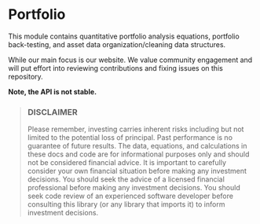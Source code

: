 # Portfolio

This module contains quantitative portfolio analysis equations, portfolio back-testing, and asset data organization/cleaning data structures.

While our main focus is our website.
We value community engagement and will put effort into reviewing contributions and fixing issues on this repository.

**Note, the API is not stable.**

> ### DISCLAIMER
> Please remember, investing carries inherent risks including but not limited to the potential loss of principal. Past performance is no guarantee of future results. The data, equations, and calculations in these docs and code are for informational purposes only and should not be considered financial advice. It is important to carefully consider your own financial situation before making any investment decisions. You should seek the advice of a licensed financial professional before making any investment decisions. You should seek code review of an experienced software developer before consulting this library (or any library that imports it) to inform investment decisions.
